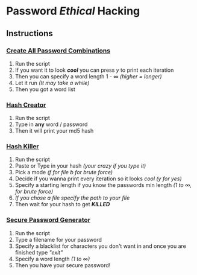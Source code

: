 # Password *Ethical* Hacking

## Instructions

### <a href="https://github.com/Turnrp/CyberSecurityStuff/blob/main/Password/CreateAllPasswordCombinations.py">Create All Password Combinations</a>
1. Run the script
2. If you want it to look ***cool*** you can press *y* to print each iteration
3. Then you can specify a word length 1 - ∞ *(higher = longer)*
4. Let it run *(It may take a while)*
5. Then you got a word list

### <a href="https://github.com/Turnrp/CyberSecurityStuff/blob/main/Password/HashCreator.py">Hash Creator</a>
1. Run the script
2. Type in **any** word / password
3. Then it will print your md5 hash

### <a href="https://github.com/Turnrp/CyberSecurityStuff/blob/main/Password/HashKiller.py">Hash Killer</a>
1. Run the script
2. Paste or Type in your hash *(your crazy if you type it)*
3. Pick a mode *(f for file b for brute force)*
4. Decide if you wanna print every iteration so it looks *cool (y for yes)*
5. Specify a starting length if you know the passwords min length *(1 to ∞, for brute force)*
6. *If you chose a file specify the path to your file*
7. Then wait for your hash to get ***KILLED***

### <a href="https://github.com/Turnrp/CyberSecurityStuff/blob/main/Password/SecurePasswordGenerator.py">Secure Password Generator</a>
1. Run the script
2. Type a filename for your password
3. Specify a blacklist for characters you don't want in and once you are finished type *"exit"*
4. Specify a word length *(1 to ∞)*
5. Then you have your secure password!
